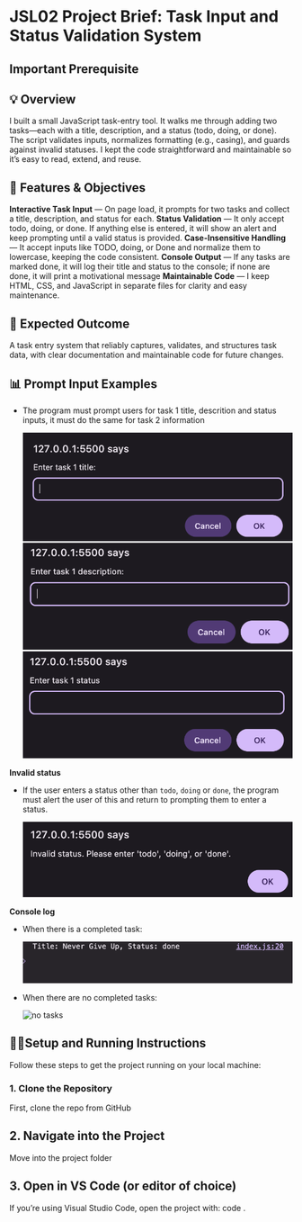 # JSL02 Project Brief: Task Input and Status Validation System

## Important Prerequisite

## 💡 Overview

I built a small JavaScript task-entry tool. It walks me through adding two tasks—each with a title, description, and a status (todo, doing, or done). The script validates inputs, normalizes formatting (e.g., casing), and guards against invalid statuses. I kept the code straightforward and maintainable so it’s easy to read, extend, and reuse.

## 🚀 Features & Objectives

**Interactive Task Input** — On page load, it prompts for two tasks and collect a title, description, and status for each.
**Status Validation** — It only accept todo, doing, or done. If anything else is entered, it will show an alert and keep prompting until a valid status is provided.
**Case-Insensitive Handling** — It accept inputs like TODO, doing, or Done and normalize them to lowercase, keeping the code consistent.
**Console Output** — If any tasks are marked done, it will log their title and status to the console; if none are done, it will print a motivational message
**Maintainable Code** — I keep HTML, CSS, and JavaScript in separate files for clarity and easy maintenance.


## 🎯 Expected Outcome


A task entry system that reliably captures, validates, and structures task data, with clear documentation and maintainable code for future changes.

## 📊 Prompt Input Examples

- The program must prompt users for task 1 title, descrition and status inputs, it must do the same for task 2 information

  ![title prompt](./assets/Title.png)
  ![description prompt](./assets/Description.png)
  ![status prompt](./assets/Status.png)

**Invalid status**

- If the user enters a status other than `todo`, `doing` or `done`, the program must alert the user of this and return to prompting them to enter a status.

  ![invalid status](./assets/Invalid.png)

**Console log**

- When there is a completed task:

  ![complete](./assets/Done-output.png)

- When there are no completed tasks:

  ![no tasks](./assets/No-task-output.png)

## 👩‍🏫Setup and Running Instructions

Follow these steps to get the project running on your local machine:

### 1. Clone the Repository
First, clone the repo from GitHub

## 2. Navigate into the Project
Move into the project folder

## 3. Open in VS Code (or editor of choice)
If you’re using Visual Studio Code, open the project with:
code .